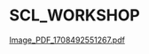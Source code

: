 # SCL_WORKSHOP

[Image_PDF_1708492551267.pdf](https://github.com/rohithgopakumar/SCL_WORKSHOP/files/14393503/Image_PDF_1708492551267.pdf)
